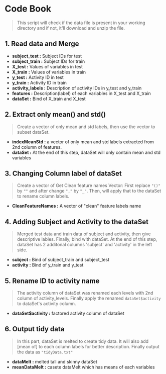 # Code Book

>This script will check if the data file is present in your working directory and if not, it'll download and unzip the file.

## 1. Read data and Merge

* **subject_test :** Subject IDs for test
* **subject_train :** Subject IDs for train
* **X_test :** Values of variables in test
* **X_train :** Values of variables in train
* **y_test :** Activity ID in test
* **y_train :** Activity ID in train
* **activity_labels :** Description of activity IDs in y_test and y_train
* **features :** Description(label) of each variables in X_test and X_train
* **dataSet :** Bind of X_train and X_test

## 2. Extract only mean() and std()

>Create a vector of only mean and std labels, then use the vector to subset dataSet.

* **indexMeanStd :** a vector of only mean and std labels extracted from 2nd column of features.
* **dataSet :** At the end of this step, dataSet will only contain mean and std variables

## 3. Changing Column label of dataSet

>Create a vector of Get Clean feature names Vector: First replace `"()"` by `""` and after change `","` by `"_"`. Then, will apply that to the dataSet to rename column labels.

* **CleanFeatureNames :** A vector of "clean" feature labels name

## 4. Adding Subject and Activity to the dataSet

>Merged test data and train data of subject and activity, then give descriptive lables. Finally, bind with dataSet. At the end of this step, dataSet has 2 additonal columns 'subject' and 'activity' in the left side.

* **subject :** Bind of subject_train and subject_test
* **activity :** Bind of y_train and y_test

## 5. Rename ID to activity name

>The activity column of dataSet was renamed each levels with 2nd column of activity_levels. Finally apply the renamed `dataSet$activity` to dataSet's activity column.

* **dataSet$activity :** factored activity column of dataSet

## 6. Output tidy data

>In this part, dataSet is melted to create tidy data. It will also add [mean of] to each column labels for better description. Finally output the data as `"tidyData.txt"`

* **dataMelt :** melted tall and skinny dataSet
* **meanDataMelt :** casete dataMelt which has means of each variables

